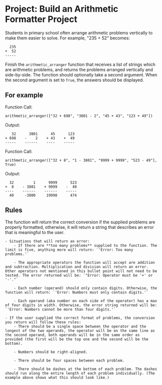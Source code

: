 # Project: Build an Arithmetic Formatter Project

Students in primary school often arrange arithmetic problems vertically to make them easier to solve. For example, "235 + 52" becomes:

```
  235
+  52
-----
```

Finish the ``arithmetic_arranger`` function that receives a list of strings which are arithmetic problems, and returns the problems arranged vertically and side-by-side. The function should optionally take a second argument. When the second argument is set to ``True``, the answers should be displayed.

## For example

Function Call:

```arithmetic_arranger(["32 + 698", "3801 - 2", "45 + 43", "123 + 49"])```

Output:

```
   32      3801      45      123
+ 698    -    2    + 43    +  49
-----    ------    ----    -----
```

Function Call:

```arithmetic_arranger(["32 + 8", "1 - 3801", "9999 + 9999", "523 - 49"], True)```

Output:

```
  32         1      9999      523
+  8    - 3801    + 9999    -  49
----    ------    ------    -----
  40     -3800     19998      474
  ```

## Rules

The function will return the correct conversion if the supplied problems are properly formatted, otherwise, it will return a string that describes an error that is meaningful to the user.

    - Situations that will return an error:
        - If there are **too many problems** supplied to the function. The limit is five, anything more will return: `'Error: Too many problems.'`

        - The appropriate operators the function will accept are addition and subtraction. Multiplication and division will return an error. Other operators not mentioned in this bullet point will not need to be tested. The error returned will be: `"Error: Operator must be '+' or '-'."`

        - Each number (operand) should only contain digits. Otherwise, the function will return: `'Error: Numbers must only contain digits.'`

        - Each operand (aka number on each side of the operator) has a max of four digits in width. Otherwise, the error string returned will be: `'Error: Numbers cannot be more than four digits.'`

    - If the user supplied the correct format of problems, the conversion you return will follow these rules:
        - There should be a single space between the operator and the longest of the two operands, the operator will be on the same line as the second operand, both operands will be in the same order as provided (the first will be the top one and the second will be the bottom).

        - Numbers should be right-aligned.

        - There should be four spaces between each problem.

        - There should be dashes at the bottom of each problem. The dashes should run along the entire length of each problem individually. (The example above shows what this should look like.)